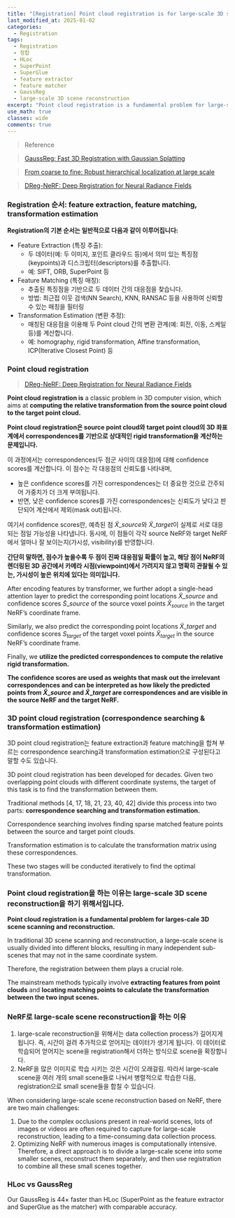 ```yaml
---
title: "[Registration] Point cloud registration is for large-scale 3D scene reconstruction"
last_modified_at: 2025-01-02
categories:
  - Registration
tags:
  - Registration
  - 정합
  - HLoc
  - SuperPoint
  - SuperGlue
  - feature extractor
  - feature matcher
  - GaussReg
  - large-scale 3D scene reconstruction
excerpt: "Point cloud registration is a fundamental problem for large-scale 3D scene scanning and reconstruction"
use_math: true
classes: wide
comments: true
---
```


> Reference

> [GaussReg: Fast 3D Registration with Gaussian Splatting](https://www.ecva.net/papers/eccv_2024/papers_ECCV/papers/02380.pdf)

> [From coarse to fine: Robust hierarchical localization at large scale](https://openaccess.thecvf.com/content_CVPR_2019/papers/Sarlin_From_Coarse_to_Fine_Robust_Hierarchical_Localization_at_Large_Scale_CVPR_2019_paper.pdf)

> [DReg-NeRF: Deep Registration for Neural Radiance Fields](https://openaccess.thecvf.com/content/ICCV2023/papers/Chen_DReg-NeRF_Deep_Registration_for_Neural_Radiance_Fields_ICCV_2023_paper.pdf)

### Registration 순서: feature extraction, feature matching, transformation estimation

**Registration의 기본 순서는 일반적으로 다음과 같이 이루어집니다:**

- Feature Extraction (특징 추출):
  - 두 데이터(예: 두 이미지, 포인트 클라우드 등)에서 의미 있는 특징점(keypoints)과 디스크립터(descriptors)를 추출합니다.
  - 예: SIFT, ORB, SuperPoint 등
- Feature Matching (특징 매칭):
  - 추출된 특징점을 기반으로 두 데이터 간의 대응점을 찾습니다.
  - 방법: 최근접 이웃 검색(NN Search), KNN, RANSAC 등을 사용하여 신뢰할 수 있는 매칭을 필터링
- Transformation Estimation (변환 추정):
  - 매칭된 대응점을 이용해 두 Point cloud 간의 변환 관계(예: 회전, 이동, 스케일 등)를 계산합니다.
  - 예: homography, rigid transformation, Affine transformation, ICP(Iterative Closest Point) 등
 
### Point cloud registration

> [DReg-NeRF: Deep Registration for Neural Radiance Fields](https://openaccess.thecvf.com/content/ICCV2023/papers/Chen_DReg-NeRF_Deep_Registration_for_Neural_Radiance_Fields_ICCV_2023_paper.pdf)

**Point cloud registration is** a classic problem in 3D computer vision, which aims at **computing the relative transformation from the source point cloud to the target point cloud.**

**Point cloud registration은 source point cloud와 target point cloud의 3D 좌표계에서 correspondences를 기반으로 상대적인 rigid transformation을 계산하는 문제입니다.**

이 과정에서는 correspondences(두 점군 사이의 대응점)에 대해 confidence scores를 계산합니다. 이 점수는 각 대응점의 신뢰도를 나타내며, 

- 높은 confidence scores를 가진 correspondences는 더 중요한 것으로 간주되어 가중치가 더 크게 부여됩니다.
- 반면, 낮은 confidence scores를 가진 correspondences는 신뢰도가 낮다고 판단되어 계산에서 제외(mask out)됩니다.

여기서 confidence scores란, 예측된 점 $\tilde{X}\_{source}$와 $\tilde{X}\_{target}$이 실제로 서로 대응되는 점일 가능성을 나타냅니다. 동시에, 이 점들이 각각 source NeRF와 target NeRF에서 얼마나 잘 보이는지(가시성, visibility)를 반영합니다. 

**간단히 말하면, 점수가 높을수록 두 점이 진짜 대응점일 확률이 높고, 해당 점이 NeRF의 렌더링된 3D 공간에서 카메라 시점(viewpoint)에서 가려지지 않고 명확히 관찰될 수 있는, 가시성이 높은 위치에 있다는 의미입니다.**

After encoding features by transformer, we further adopt a single-head attention layer to predict the corresponding point locations $\tilde{X}\_{source}$ and confidence scores $\tilde{S}\_{source}$ of the source voxel points $\hat{X}_{source}$ in the target NeRF’s coordinate frame. 

Similarly, we also predict the corresponding point locations $\tilde{X}\_{target}$ and confidence scores $S_{target}$ of the target voxel points $\hat{X}_{target}$ in the source NeRF’s coordinate frame. 

Finally, we **utilize the predicted correspondences to compute the relative rigid transformation.**

**The confidence scores are used as weights that mask out the irrelevant correspondences and can be interpreted as how likely the predicted points from $\tilde{X}\_{source}$ and $\tilde{X}\_{target}$ are correspondences and are visible in the source NeRF and the target NeRF.** 

### 3D point cloud registration (correspondence searching & transformation estimation)

3D point cloud registration는 feature extraction과 feature matching을 합쳐 부르는 correspondence searching과 transformation estimation으로 구성된다고 말할 수도 있습니다.

3D point cloud registration has been developed for decades. Given two overlapping point clouds with different coordinate systems, the target of this task is to find the transformation between them. 

Traditional methods [4, 17, 18, 21, 23, 40, 42] divide this process into two parts: **correspondence searching and transformation estimation.**

Correspondence searching involves finding sparse matched feature points between the source and target point clouds. 

Transformation estimation is to calculate the transformation matrix using these correspondences.

These two stages will be conducted iteratively to find the optimal transformation.

### Point cloud registration을 하는 이유는 large-scale 3D scene reconstruction을 하기 위해서입니다.

**Point cloud registration is a fundamental problem for larges-cale 3D scene scanning and reconstruction.**

In traditional 3D scene scanning and reconstruction, a large-scale scene is usually divided into different blocks, resulting in many independent sub-scenes that may not in the same coordinate system. 

Therefore, the registration between them plays a crucial role.

The mainstream methods typically involve **extracting features from point clouds** and **locating matching points to calculate the transformation between the two input scenes.**

### NeRF로 large-scale scene reconstruction을 하는 이유

1. large-scale reconstruction을 위해서는 data collection process가 길어지게 됩니다. 즉, 시간이 걸려 추가적으로 얻어지는 데이터가 생기게 됩니다. 이 데이터로 학습되어 얻어지는 scene을 registration해서 더하는 방식으로 scene을 확장합니다.
2. NeRF을 많은 이미지로 학습 시키는 것은 시간이 오래걸림. 따라서 large-scale scene을 여러 개의 small scene들로 나눠서 병렬적으로 학습한 다음, registration으로 small scene들을 합칠 수 있습니다.

When considering large-scale scene reconstruction based on NeRF, there are two main challenges: 

1. Due to the complex occlusions present in real-world scenes, lots of images or videos are often required to capture for large-scale reconstruction, leading to a time-consuming data collection process. 
2. Optimizing NeRF with numerous images is computationally intensive. Therefore, a direct approach is to divide a large-scale scene into some smaller scenes, reconstruct them separately, and then use registration to combine all these small scenes together.

### HLoc vs GaussReg

Our GaussReg is 44× faster than HLoc (SuperPoint as the feature extractor and SuperGlue as the matcher) with comparable accuracy.
